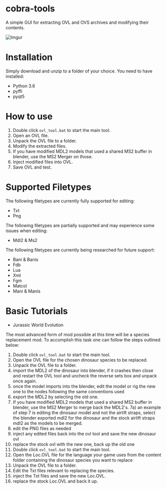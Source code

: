 # cobra-tools
A simple GUI for extracting OVL and OVS archives and modifying their contents.

![Imgur](https://i.imgur.com/ow8rKVd.png)

# Installation
Simply download and unzip to a folder of your choice. You need to have installed:
- Python 3.6
- pyffi
- pyqt5

# How to use
1) Double click `ovl_tool.bat` to start the main tool.
2) Open an OVL file.
3) Unpack the OVL file to a folder.
4) Modify the extracted files.
5) If you have modified MDL2 models that used a shared MS2 buffer in blender, use the MS2 Merger on those.
6) Inject modified files into OVL.
7) Save OVL and test.

# Supported Filetypes
The following filetypes are currently fully supported for editing:
- Txt
- Png

The following filetypes are partially supported and may experience some issues when editing:
- Mdl2 & Ms2 

The following filetypes are currently being researched for future support:
- Bani & Banis
- Fdb
- Lua
- Xml
- Fgm
- Matcol
- Mani & Manis

# Basic Tutorials
- Jurassic World Evolution

The most advanced form of mod possible at this time will be a species replacement mod. To accomplish this task one can follow the steps outlined below:
1) Double click `ovl_tool.bat` to start the main tool.
2) Open the OVL file for the chosen dinosaur species to be replaced.
3) Unpack the OVL file to a folder.
4) import the MDL2 of the dinosaur into blender, if it crashes then close and restart the OVL tool and uncheck the reverse sets box and unpack once again.
5) once the model imports into the blender, edit the model or rig the new one to the nodes following the same conventions used
6) export the MDL2 by selecting the old one. 
7) If you have modified MDL2 models that used a shared MS2 buffer in blender, use the MS2 Merger to merge back the MDL2's.
7a) an example of step 7 is editing the dinosaur model and not the airlift straps, select the blender exported mdl2 for the dinosaur and the stock airlift straps mdl2 as the models to be merged. 
8) edit the PNG files as needed
9) inject any edited files back into the ovl tool and save the new dinosaur ovl
10) replace the stock ovl with the new one, back up the old one
11) Double click `ovl_tool.bat` to start the main tool.
12) Open the Loc.OVL file for the language your game uses from the content folder containing the dinosaur species you want to replace
13) Unpack the OVL file to a folder.
14) Edit the Txt files relevant to replacing the species.
15) inject the Txt files and save the new Loc.OVL.
16) replace the stock Loc.OVL and back it up.



